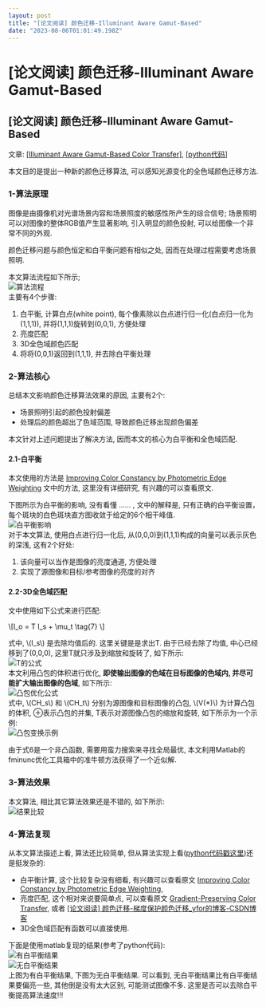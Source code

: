 ```yaml
---
layout: post
title: "[论文阅读] 颜色迁移-Illuminant Aware Gamut-Based"
date: "2023-08-06T01:01:49.198Z"
---
```

\[论文阅读\] 颜色迁移-Illuminant Aware Gamut-Based
==========================================

\[论文阅读\] 颜色迁移-Illuminant Aware Gamut-Based
------------------------------------------

文章: \[[Illuminant Aware Gamut-Based Color Transfer](https://onlinelibrary.wiley.com/doi/10.1111/cgf.12500)\], \[[python代码](https://github.com/DerrickXuNu/Illuminant-Aware-Gamut-Based-Color-Transfer)\]

本文目的是提出一种新的颜色迁移算法, 可以感知光源变化的全色域颜色迁移方法.

### 1-算法原理

图像是由摄像机对光谱场景内容和场景照度的敏感性所产生的综合信号; 场景照明可以对图像的整体RGB值产生显著影响, 引入明显的颜色投射, 可以给图像一个非常不同的外观.

颜色迁移问题与颜色恒定和白平衡问题有相似之处, 因而在处理过程需要考虑场景照明.

本文算法流程如下所示;  
![算法流程](https://img-blog.csdnimg.cn/baff3274c6024142a8ed12fd389be79d.png)  
主要有4个步骤:

1.  白平衡, 计算白点(white point), 每个像素除以白点进行归一化(白点归一化为(1,1,1)), 并将(1,1,1)旋转到(0,0,1), 方便处理
2.  亮度匹配
3.  3D全色域颜色匹配
4.  将将(0,0,1)返回到(1,1,1), 并去除白平衡处理

### 2-算法核心

总结本文影响颜色迁移算法效果的原因, 主要有2个:

*   场景照明引起的颜色投射偏差
*   处理后的颜色超出了色域范围, 导致颜色迁移出现颜色偏差

本文针对上述问题提出了解决方法, 因而本文的核心为白平衡和全色域匹配.

#### 2.1-白平衡

本文使用的方法是 [Improving Color Constancy by Photometric Edge Weighting](http://ieeexplore.ieee.org/document/6042872/) 文中的方法, 这里没有详细研究, 有兴趣的可以查看原文.

下图所示为白平衡的影响, 没有看懂 ...... , 文中的解释是, 只有正确的白平衡设置，每个斑块的白色斑块直方图收敛于给定的6个相干峰值.  
![白平衡影响](https://img-blog.csdnimg.cn/eebbe448a13643e0bdd6b4b35e376c5e.png)  
对于本文算法, 使用白点进行归一化后, 从(0,0,0)到(1,1,1)构成的向量可以表示灰色的深浅, 这有2个好处:

1.  该向量可以当作是图像的亮度通道, 方便处理
2.  实现了源图像和目标/参考图像的亮度的对齐

#### 2.2-3D全色域匹配

文中使用如下公式来进行匹配:

\\\[I\_o = T I\_s + \\mu\_t \\tag{7} \\\]

式中, \\(I\_s\\) 是去除均值后的. 这里关键是是求出T. 由于已经去除了均值, 中心已经移到了(0,0,0), 这里T就只涉及到缩放和旋转了, 如下所示:  
![T的公式](https://img-blog.csdnimg.cn/9fa3f2fcb65048adabc7274b5e8f887a.png)  
本文利用凸包的体积进行优化, **即使输出图像的色域在目标图像的色域内, 并尽可能扩大输出图像的色域**, 如下所示:  
![凸包优化公式](https://img-blog.csdnimg.cn/03beb3e8cdb54c2c994a3ff97f42b49f.png)  
式中, \\(CH\_s\\) 和 \\(CH\_t\\) 分别为源图像和目标图像的凸包, \\(V(\*)\\) 为计算凸包的体积, ⊕表示凸包的并集, T表示对源图像凸包的缩放和旋转, 如下所示为一个示例:  
![凸包变换示例](https://img-blog.csdnimg.cn/c947e16a3aaa419890f872f8c153b23e.png)

由于式6是一个非凸函数, 需要用蛮力搜索来寻找全局最优, 本文利用Matlab的fminunc优化工具箱中的准牛顿方法获得了一个近似解.

### 3-算法效果

本文算法, 相比其它算法效果还是不错的, 如下所示:  
![结果比较](https://img-blog.csdnimg.cn/4b92a1d0b7f04fa7b11bb4d23b83e02b.png)

### 4-算法复现

从本文算法描述上看, 算法还比较简单, 但从算法实现上看([python代码戳这里](https://github.com/DerrickXuNu/Illuminant-Aware-Gamut-Based-Color-Transfer))还是挺发杂的:

*   白平衡计算, 这个比较复杂没有细看, 有兴趣可以查看原文 [Improving Color Constancy by Photometric Edge Weighting](http://ieeexplore.ieee.org/document/6042872/),
*   亮度匹配, 这个相对来说要简单点, 可以查看原文 [Gradient-Preserving Color Transfer](https://onlinelibrary.wiley.com/doi/10.1111/j.1467-8659.2009.01566.x), 或者 [\[论文阅读\] 颜色迁移-梯度保护颜色迁移\_yfor的博客-CSDN博客](https://blog.csdn.net/j05073094/article/details/128050760)
*   3D全色域匹配有函数可以直接使用.

下面是使用matlab复现的结果(参考了python代码):  
![有白平衡结果](https://img-blog.csdnimg.cn/e6dc916b331a44b9b9226bec15e2759e.png)  
![无白平衡结果](https://img-blog.csdnimg.cn/4ea3ae4df7604ed881378f2511577e88.png)  
上图为有白平衡结果, 下图为无白平衡结果. 可以看到, 无白平衡结果比有白平衡结果要偏亮一些, 其他倒是没有太大区别, 可能测试图像不多. 这里是否可以去除白平衡提高算法速度!!!